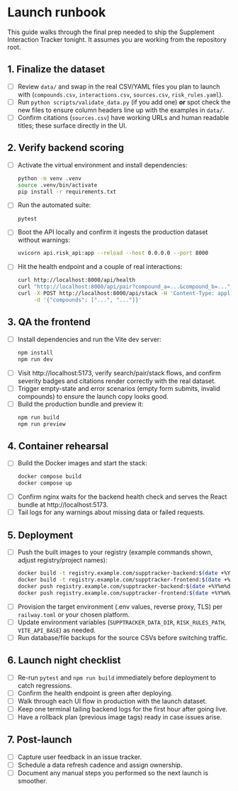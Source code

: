 # Launch runbook

This guide walks through the final prep needed to ship the Supplement Interaction Tracker tonight. It assumes you are working from the repository root.

## 1. Finalize the dataset
- [ ] Review `data/` and swap in the real CSV/YAML files you plan to launch with (`compounds.csv`, `interactions.csv`, `sources.csv`, `risk_rules.yaml`).
- [ ] Run `python scripts/validate_data.py` (if you add one) **or** spot check the new files to ensure column headers line up with the examples in `data/`.
- [ ] Confirm citations (`sources.csv`) have working URLs and human readable titles; these surface directly in the UI.

## 2. Verify backend scoring
- [ ] Activate the virtual environment and install dependencies:
  ```bash
  python -m venv .venv
  source .venv/bin/activate
  pip install -r requirements.txt
  ```
- [ ] Run the automated suite:
  ```bash
  pytest
  ```
- [ ] Boot the API locally and confirm it ingests the production dataset without warnings:
  ```bash
  uvicorn api.risk_api:app --reload --host 0.0.0.0 --port 8000
  ```
- [ ] Hit the health endpoint and a couple of real interactions:
  ```bash
  curl http://localhost:8000/api/health
  curl "http://localhost:8000/api/pair?compound_a=...&compound_b=..."
  curl -X POST http://localhost:8000/api/stack -H 'Content-Type: application/json' \
       -d '{"compounds": ["...", "..."]}'
  ```

## 3. QA the frontend
- [ ] Install dependencies and run the Vite dev server:
  ```bash
  npm install
  npm run dev
  ```
- [ ] Visit http://localhost:5173, verify search/pair/stack flows, and confirm severity badges and citations render correctly with the real dataset.
- [ ] Trigger empty-state and error scenarios (empty form submits, invalid compounds) to ensure the launch copy looks good.
- [ ] Build the production bundle and preview it:
  ```bash
  npm run build
  npm run preview
  ```

## 4. Container rehearsal
- [ ] Build the Docker images and start the stack:
  ```bash
  docker compose build
  docker compose up
  ```
- [ ] Confirm nginx waits for the backend health check and serves the React bundle at http://localhost:5173.
- [ ] Tail logs for any warnings about missing data or failed requests.

## 5. Deployment
- [ ] Push the built images to your registry (example commands shown, adjust registry/project names):
  ```bash
  docker build -t registry.example.com/supptracker-backend:$(date +%Y%m%d) -f backend/Dockerfile .
  docker build -t registry.example.com/supptracker-frontend:$(date +%Y%m%d) -f frontend/Dockerfile .
  docker push registry.example.com/supptracker-backend:$(date +%Y%m%d)
  docker push registry.example.com/supptracker-frontend:$(date +%Y%m%d)
  ```
- [ ] Provision the target environment (.env values, reverse proxy, TLS) per `railway.toml` or your chosen platform.
- [ ] Update environment variables (`SUPPTRACKER_DATA_DIR`, `RISK_RULES_PATH`, `VITE_API_BASE`) as needed.
- [ ] Run database/file backups for the source CSVs before switching traffic.

## 6. Launch night checklist
- [ ] Re-run `pytest` and `npm run build` immediately before deployment to catch regressions.
- [ ] Confirm the health endpoint is green after deploying.
- [ ] Walk through each UI flow in production with the launch dataset.
- [ ] Keep one terminal tailing backend logs for the first hour after going live.
- [ ] Have a rollback plan (previous image tags) ready in case issues arise.

## 7. Post-launch
- [ ] Capture user feedback in an issue tracker.
- [ ] Schedule a data refresh cadence and assign ownership.
- [ ] Document any manual steps you performed so the next launch is smoother.
